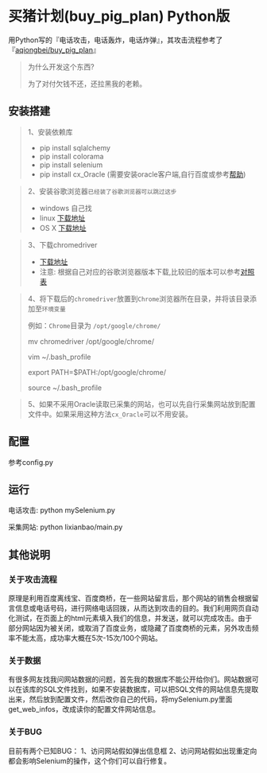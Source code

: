 # 买猪计划(buy_pig_plan) Python版
用Python写的『电话攻击，电话轰炸，电话炸弹』，其攻击流程参考了『[aqiongbei/buy_pig_plan](https://github.com/aqiongbei/buy_pig_plan)』
> 为什么开发这个东西?
>
> 为了对付欠钱不还，还拉黑我的老赖。

## 安装搭建
> 1、安装依赖库
>- pip install sqlalchemy
>- pip install colorama
>- pip install selenium
>- pip install cx_Oracle (需要安装oracle客户端,自行百度或参考[帮助](https://oracle.github.io/odpi/doc/installation.html#linux))

> 2、安装谷歌浏览器`已经装了谷歌浏览器可以跳过这步`
>- windows 自己找
>- linux [下载地址](https://www.chrome64bit.com/index.php/google-chrome-64-bit-for-linux)
>- OS X [下载地址](https://www.chrome64bit.com/index.php/google-chrome-64-bit-for-mac)

> 3、下载chromedriver
>- [下载地址](http://chromedriver.storage.googleapis.com/index.html)
>- 注意: 根据自己对应的谷歌浏览器版本下载,比较旧的版本可以参考[对照表](https://www.cnblogs.com/liyanqi/p/7826305.html)

> 4、将下载后的`chromedriver`放置到`Chrome`浏览器所在目录，并将该目录添加至`环境变量`
>
> 例如：`Chrome`目录为 `/opt/google/chrome/`
>
> mv chromedriver /opt/google/chrome/
>
> vim ~/.bash_profile
>
> export PATH=$PATH:/opt/google/chrome/
>
> source ~/.bash_profile

> 5、如果不采用Oracle读取已采集的网站，也可以先自行采集网站放到配置文件中。如果采用这种方法`cx_Oracle`可以不用安装。

## 配置
参考config.py

## 运行
电话攻击: python mySelenium.py

采集网站: python lixianbao/main.py

## 其他说明
### 关于攻击流程
原理是利用百度离线宝、百度商桥，在一些网站留言后，那个网站的销售会根据留言信息或电话号码，进行网络电话回拨，从而达到攻击的目的。我们利用网页自动化测试，在页面上的html元素填入我们的信息，并发送，就可以完成攻击。由于部分网站因为被关闭，或取消了百度业务，或隐藏了百度商桥的元素，另外攻击频率不能太高，成功率大概在5次-15次/100个网站。
### 关于数据
有很多网友找我问网站数据的问题，首先我的数据库不能公开给你们。网站数据可以在该库的SQL文件找到，如果不安装数据库，可以把SQL文件的网站信息先提取出来，然后放到配置文件，然后改你自己的代码，将mySelenium.py里面get_web_infos，改成读你的配置文件网站信息。
### 关于BUG
目前有两个已知BUG：
1、访问网站假如弹出信息框
2、访问网站假如出现重定向
都会影响Selenium的操作，这个你们可以自行修复。
